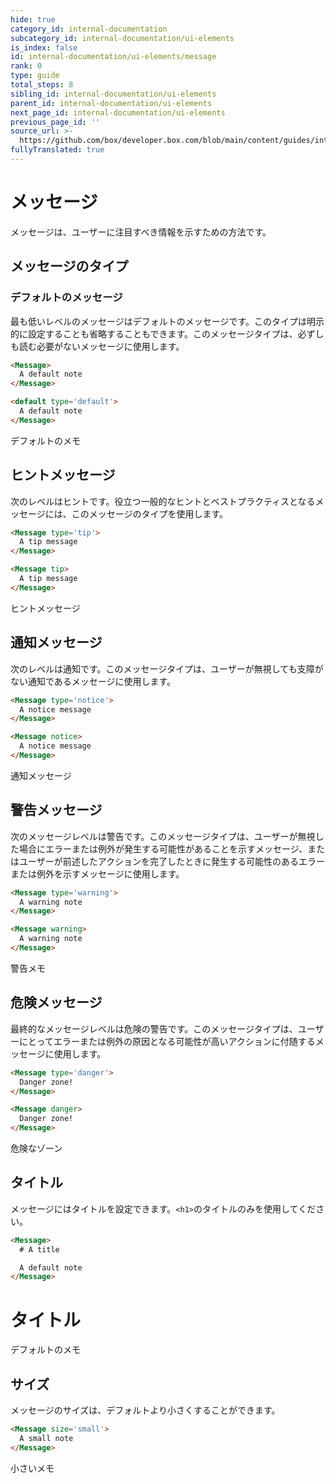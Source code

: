 ```yaml
---
hide: true
category_id: internal-documentation
subcategory_id: internal-documentation/ui-elements
is_index: false
id: internal-documentation/ui-elements/message
rank: 0
type: guide
total_steps: 8
sibling_id: internal-documentation/ui-elements
parent_id: internal-documentation/ui-elements
next_page_id: internal-documentation/ui-elements
previous_page_id: ''
source_url: >-
  https://github.com/box/developer.box.com/blob/main/content/guides/internal-documentation/ui-elements/message.md
fullyTranslated: true
---
```

<!-- does not need translation -->

# メッセージ

メッセージは、ユーザーに注目すべき情報を示すための方法です。

## メッセージのタイプ

### デフォルトのメッセージ

最も低いレベルのメッセージはデフォルトのメッセージです。このタイプは明示的に設定することも省略することもできます。このメッセージタイプは、必ずしも読む必要がないメッセージに使用します。

```html
<Message>
  A default note
</Message>

<default type='default'>
  A default note
</Message>

```

<H>

<Message>

デフォルトのメモ

</Message>

</H>

## ヒントメッセージ

次のレベルはヒントです。役立つ一般的なヒントとベストプラクティスとなるメッセージには、このメッセージのタイプを使用します。

```html
<Message type='tip'>
  A tip message
</Message>

<Message tip>
  A tip message
</Message>

```

<H>

<Message tip>

ヒントメッセージ

</Message>

</H>

## 通知メッセージ

次のレベルは通知です。このメッセージタイプは、ユーザーが無視しても支障がない通知であるメッセージに使用します。

```html
<Message type='notice'>
  A notice message
</Message>

<Message notice>
  A notice message
</Message>

```

<H>

<Message Notice>

通知メッセージ

</Message>

</H>

## 警告メッセージ

次のメッセージレベルは警告です。このメッセージタイプは、ユーザーが無視した場合にエラーまたは例外が発生する可能性があることを示すメッセージ、またはユーザーが前述したアクションを完了したときに発生する可能性のあるエラーまたは例外を示すメッセージに使用します。

```html
<Message type='warning'>
  A warning note
</Message>

<Message warning>
  A warning note
</Message>

```

<H>

<Message warning>

警告メモ

</Message>

</H>

## 危険メッセージ

最終的なメッセージレベルは危険の警告です。このメッセージタイプは、ユーザーにとってエラーまたは例外の原因となる可能性が高いアクションに付随するメッセージに使用します。

```html
<Message type='danger'>
  Danger zone!
</Message>

<Message danger>
  Danger zone!
</Message>

```

<H>

<Message danger>

危険なゾーン

</Message>

</H>

## タイトル

メッセージにはタイトルを設定できます。`<h1>`のタイトルのみを使用してください。

```html
<Message>
  # A title

  A default note
</Message>

```

<H>

<Message>

# タイトル

デフォルトのメモ

</Message>

</H>

## サイズ

メッセージのサイズは、デフォルトより小さくすることができます。

```html
<Message size='small'>
  A small note
</Message>

```

<H>

<Message size="small">

小さいメモ

</Message>

</H>